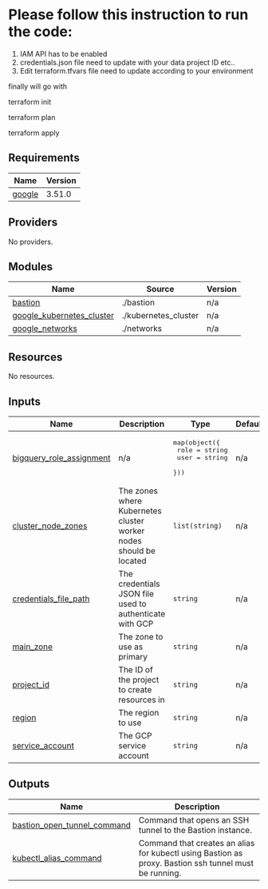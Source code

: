 <!-- BEGIN_TF_DOCS -->


# Please follow this instruction to run the code:
1) IAM API has to be enabled 
2) credentials.json file need to update with your data project ID etc..
3) Edit terraform.tfvars file need to update according to your environment 


finally will go with 

terraform init 

terraform plan 

terraform apply 
## Requirements
| Name | Version |
|------|---------|
| <a name="requirement_google"></a> [google](#requirement\_google) | 3.51.0 |

## Providers

No providers.

## Modules

| Name | Source | Version |
|------|--------|---------|
| <a name="module_bastion"></a> [bastion](#module\_bastion) | ./bastion | n/a |
| <a name="module_google_kubernetes_cluster"></a> [google\_kubernetes\_cluster](#module\_google\_kubernetes\_cluster) | ./kubernetes_cluster | n/a |
| <a name="module_google_networks"></a> [google\_networks](#module\_google\_networks) | ./networks | n/a |

## Resources

No resources.

## Inputs

| Name | Description | Type | Default | Required |
|------|-------------|------|---------|:--------:|
| <a name="input_bigquery_role_assignment"></a> [bigquery\_role\_assignment](#input\_bigquery\_role\_assignment) | n/a | <pre>map(object({<br>    role = string<br>    user = string<br>  }))</pre> | n/a | yes |
| <a name="input_cluster_node_zones"></a> [cluster\_node\_zones](#input\_cluster\_node\_zones) | The zones where Kubernetes cluster worker nodes should be located | `list(string)` | n/a | yes |
| <a name="input_credentials_file_path"></a> [credentials\_file\_path](#input\_credentials\_file\_path) | The credentials JSON file used to authenticate with GCP | `string` | n/a | yes |
| <a name="input_main_zone"></a> [main\_zone](#input\_main\_zone) | The zone to use as primary | `string` | n/a | yes |
| <a name="input_project_id"></a> [project\_id](#input\_project\_id) | The ID of the project to create resources in | `string` | n/a | yes |
| <a name="input_region"></a> [region](#input\_region) | The region to use | `string` | n/a | yes |
| <a name="input_service_account"></a> [service\_account](#input\_service\_account) | The GCP service account | `string` | n/a | yes |

## Outputs

| Name | Description |
|------|-------------|
| <a name="output_bastion_open_tunnel_command"></a> [bastion\_open\_tunnel\_command](#output\_bastion\_open\_tunnel\_command) | Command that opens an SSH tunnel to the Bastion instance. |
| <a name="output_kubectl_alias_command"></a> [kubectl\_alias\_command](#output\_kubectl\_alias\_command) | Command that creates an alias for kubectl using Bastion as proxy. Bastion ssh tunnel must be running. |
<!-- END_TF_DOCS -->
